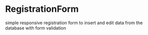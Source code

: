 # RegistrationForm
simple responsive registration form to insert and edit data from the database with form validation
